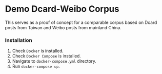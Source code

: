 # Demo Dcard-Weibo Corpus

This serves as a proof of concept for a comparable corpus based on Dcard posts from Taiwan and Weibo posts
from mainland China.

### Installation
1. Check `Docker` is installed.
2. Check `Docker Compose` is installed.
3. Navigate to `docker-compose.yml` directory.
4. Run `docker-compose up`.
